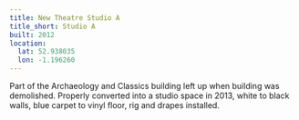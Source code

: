 ```yaml
---
title: New Theatre Studio A
title_short: Studio A
built: 2012
location:
  lat: 52.938035
  lon: -1.196260
---
```


Part of the Archaeology and Classics building left up when building was demolished.
Properly converted into a studio space in 2013, white to black walls, blue carpet to
vinyl floor, rig and drapes installed.

